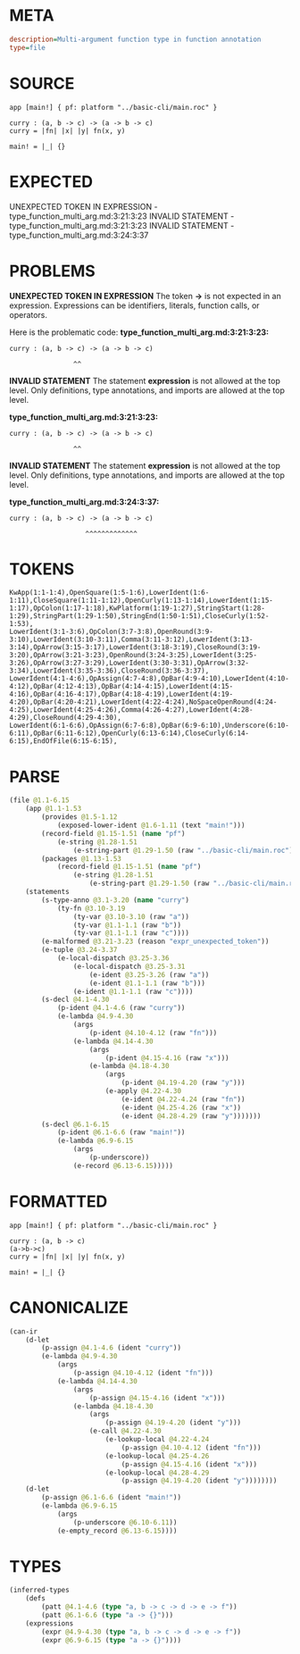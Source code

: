 # META
~~~ini
description=Multi-argument function type in function annotation
type=file
~~~
# SOURCE
~~~roc
app [main!] { pf: platform "../basic-cli/main.roc" }

curry : (a, b -> c) -> (a -> b -> c)
curry = |fn| |x| |y| fn(x, y)

main! = |_| {}
~~~
# EXPECTED
UNEXPECTED TOKEN IN EXPRESSION - type_function_multi_arg.md:3:21:3:23
INVALID STATEMENT - type_function_multi_arg.md:3:21:3:23
INVALID STATEMENT - type_function_multi_arg.md:3:24:3:37
# PROBLEMS
**UNEXPECTED TOKEN IN EXPRESSION**
The token **->** is not expected in an expression.
Expressions can be identifiers, literals, function calls, or operators.

Here is the problematic code:
**type_function_multi_arg.md:3:21:3:23:**
```roc
curry : (a, b -> c) -> (a -> b -> c)
```
                    ^^


**INVALID STATEMENT**
The statement **expression** is not allowed at the top level.
Only definitions, type annotations, and imports are allowed at the top level.

**type_function_multi_arg.md:3:21:3:23:**
```roc
curry : (a, b -> c) -> (a -> b -> c)
```
                    ^^


**INVALID STATEMENT**
The statement **expression** is not allowed at the top level.
Only definitions, type annotations, and imports are allowed at the top level.

**type_function_multi_arg.md:3:24:3:37:**
```roc
curry : (a, b -> c) -> (a -> b -> c)
```
                       ^^^^^^^^^^^^^


# TOKENS
~~~zig
KwApp(1:1-1:4),OpenSquare(1:5-1:6),LowerIdent(1:6-1:11),CloseSquare(1:11-1:12),OpenCurly(1:13-1:14),LowerIdent(1:15-1:17),OpColon(1:17-1:18),KwPlatform(1:19-1:27),StringStart(1:28-1:29),StringPart(1:29-1:50),StringEnd(1:50-1:51),CloseCurly(1:52-1:53),
LowerIdent(3:1-3:6),OpColon(3:7-3:8),OpenRound(3:9-3:10),LowerIdent(3:10-3:11),Comma(3:11-3:12),LowerIdent(3:13-3:14),OpArrow(3:15-3:17),LowerIdent(3:18-3:19),CloseRound(3:19-3:20),OpArrow(3:21-3:23),OpenRound(3:24-3:25),LowerIdent(3:25-3:26),OpArrow(3:27-3:29),LowerIdent(3:30-3:31),OpArrow(3:32-3:34),LowerIdent(3:35-3:36),CloseRound(3:36-3:37),
LowerIdent(4:1-4:6),OpAssign(4:7-4:8),OpBar(4:9-4:10),LowerIdent(4:10-4:12),OpBar(4:12-4:13),OpBar(4:14-4:15),LowerIdent(4:15-4:16),OpBar(4:16-4:17),OpBar(4:18-4:19),LowerIdent(4:19-4:20),OpBar(4:20-4:21),LowerIdent(4:22-4:24),NoSpaceOpenRound(4:24-4:25),LowerIdent(4:25-4:26),Comma(4:26-4:27),LowerIdent(4:28-4:29),CloseRound(4:29-4:30),
LowerIdent(6:1-6:6),OpAssign(6:7-6:8),OpBar(6:9-6:10),Underscore(6:10-6:11),OpBar(6:11-6:12),OpenCurly(6:13-6:14),CloseCurly(6:14-6:15),EndOfFile(6:15-6:15),
~~~
# PARSE
~~~clojure
(file @1.1-6.15
	(app @1.1-1.53
		(provides @1.5-1.12
			(exposed-lower-ident @1.6-1.11 (text "main!")))
		(record-field @1.15-1.51 (name "pf")
			(e-string @1.28-1.51
				(e-string-part @1.29-1.50 (raw "../basic-cli/main.roc"))))
		(packages @1.13-1.53
			(record-field @1.15-1.51 (name "pf")
				(e-string @1.28-1.51
					(e-string-part @1.29-1.50 (raw "../basic-cli/main.roc"))))))
	(statements
		(s-type-anno @3.1-3.20 (name "curry")
			(ty-fn @3.10-3.19
				(ty-var @3.10-3.10 (raw "a"))
				(ty-var @1.1-1.1 (raw "b"))
				(ty-var @1.1-1.1 (raw "c"))))
		(e-malformed @3.21-3.23 (reason "expr_unexpected_token"))
		(e-tuple @3.24-3.37
			(e-local-dispatch @3.25-3.36
				(e-local-dispatch @3.25-3.31
					(e-ident @3.25-3.26 (raw "a"))
					(e-ident @1.1-1.1 (raw "b")))
				(e-ident @1.1-1.1 (raw "c"))))
		(s-decl @4.1-4.30
			(p-ident @4.1-4.6 (raw "curry"))
			(e-lambda @4.9-4.30
				(args
					(p-ident @4.10-4.12 (raw "fn")))
				(e-lambda @4.14-4.30
					(args
						(p-ident @4.15-4.16 (raw "x")))
					(e-lambda @4.18-4.30
						(args
							(p-ident @4.19-4.20 (raw "y")))
						(e-apply @4.22-4.30
							(e-ident @4.22-4.24 (raw "fn"))
							(e-ident @4.25-4.26 (raw "x"))
							(e-ident @4.28-4.29 (raw "y")))))))
		(s-decl @6.1-6.15
			(p-ident @6.1-6.6 (raw "main!"))
			(e-lambda @6.9-6.15
				(args
					(p-underscore))
				(e-record @6.13-6.15)))))
~~~
# FORMATTED
~~~roc
app [main!] { pf: platform "../basic-cli/main.roc" }

curry : (a, b -> c)
(a->b->c)
curry = |fn| |x| |y| fn(x, y)

main! = |_| {}
~~~
# CANONICALIZE
~~~clojure
(can-ir
	(d-let
		(p-assign @4.1-4.6 (ident "curry"))
		(e-lambda @4.9-4.30
			(args
				(p-assign @4.10-4.12 (ident "fn")))
			(e-lambda @4.14-4.30
				(args
					(p-assign @4.15-4.16 (ident "x")))
				(e-lambda @4.18-4.30
					(args
						(p-assign @4.19-4.20 (ident "y")))
					(e-call @4.22-4.30
						(e-lookup-local @4.22-4.24
							(p-assign @4.10-4.12 (ident "fn")))
						(e-lookup-local @4.25-4.26
							(p-assign @4.15-4.16 (ident "x")))
						(e-lookup-local @4.28-4.29
							(p-assign @4.19-4.20 (ident "y"))))))))
	(d-let
		(p-assign @6.1-6.6 (ident "main!"))
		(e-lambda @6.9-6.15
			(args
				(p-underscore @6.10-6.11))
			(e-empty_record @6.13-6.15))))
~~~
# TYPES
~~~clojure
(inferred-types
	(defs
		(patt @4.1-4.6 (type "a, b -> c -> d -> e -> f"))
		(patt @6.1-6.6 (type "a -> {}")))
	(expressions
		(expr @4.9-4.30 (type "a, b -> c -> d -> e -> f"))
		(expr @6.9-6.15 (type "a -> {}"))))
~~~
